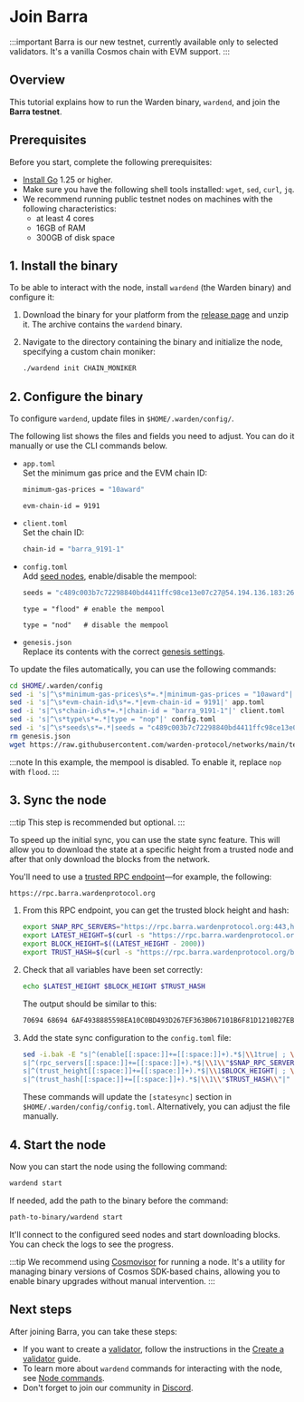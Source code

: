 ﻿---
sidebar_position: 2
---

# Join Barra

:::important
Barra is our new testnet, currently available only to selected validators. It's a vanilla Cosmos chain with EVM support.
:::

## Overview

This tutorial explains how to run the Warden binary, `wardend`, and join the **Barra testnet**.

## Prerequisites

Before you start, complete the following prerequisites:

- [Install Go](https://go.dev/doc/install) 1.25 or higher.
- Make sure you have the following shell tools installed: `wget`, `sed`, `curl`, `jq`.
- We recommend running public testnet nodes on machines with the following characteristics:
  - at least 4 cores
  - 16GB of RAM
  - 300GB of disk space

## 1. Install the binary

To be able to interact with the node, install `wardend` (the Warden binary) and configure it:

1. Download the binary for your platform from the [release page](https://github.com/warden-protocol/wardenprotocol/releases/tag/v0.7.0-rc3) and unzip it. The archive contains the `wardend` binary.

2. Navigate to the directory containing the binary and initialize the node, specifying a custom chain moniker:
    
   ```bash
   ./wardend init CHAIN_MONIKER
   ```

## 2. Configure the binary

To configure `wardend`, update files in `$HOME/.warden/config/`.

The following list shows the files and fields you need to adjust. You can do it manually or use the CLI commands below.

- `app.toml`  
  Set the minimum gas price and the EVM chain ID:
  ```bash
  minimum-gas-prices = "10award"
  ```
  ```
  evm-chain-id = 9191
  ```
- `client.toml`   
  Set the chain ID:
  ```bash
  chain-id = "barra_9191-1"
  ```
- `config.toml`   
  Add [seed nodes](https://github.com/warden-protocol/networks/tree/main/testnets/barra/chain.json), enable/disable the mempool:
  ```bash
  seeds = "c489c003b7c72298840bd4411ffc98ce13e07c27@54.194.136.183:26656,4564c91423a923eaba7982e69e33aec6185d362f@54.72.5.234:26656"
  ```
  ```
  type = "flood" # enable the mempool
  ```
  ```
  type = "nod"   # disable the mempool
  ```
- `genesis.json`  
  Replace its contents with the correct [genesis settings](https://raw.githubusercontent.com/warden-protocol/networks/main/testnets/barra/genesis.json).

To update the files automatically, you can use the following commands:

```bash
cd $HOME/.warden/config
sed -i 's|^\s*minimum-gas-prices\s*=.*|minimum-gas-prices = "10award"|' app.toml
sed -i 's|^\s*evm-chain-id\s*=.*|evm-chain-id = 9191|' app.toml
sed -i 's|^\s*chain-id\s*=.*|chain-id = "barra_9191-1"|' client.toml
sed -i 's|^\s*type\s*=.*|type = "nop"|' config.toml
sed -i 's|^\s*seeds\s*=.*|seeds = "c489c003b7c72298840bd4411ffc98ce13e07c27@54.194.136.183:26656,4564c91423a923eaba7982e69e33aec6185d362f@54.72.5.234:26656"|' config.toml
rm genesis.json
wget https://raw.githubusercontent.com/warden-protocol/networks/main/testnets/barra/genesis.json 
```

:::note
In this example, the mempool is disabled. To enable it, replace `nop` with `flood`.
:::

## 3. Sync the node

:::tip
This step is recommended but optional.
:::

To speed up the initial sync, you can use the state sync feature. This will allow you to download the state at a specific height from a trusted node and after that only download the blocks from the network.

You'll need to use a [trusted RPC endpoint](https://github.com/warden-protocol/networks/blob/main/testnets/barra/chain.json)—for example, the following:

```bash
https://rpc.barra.wardenprotocol.org
```

1. From this RPC endpoint, you can get the trusted block height and hash:
    
   ```bash
   export SNAP_RPC_SERVERS="https://rpc.barra.wardenprotocol.org:443,https://rpc.barra.wardenprotocol.org:443"
   export LATEST_HEIGHT=$(curl -s "https://rpc.barra.wardenprotocol.org/block" | jq -r .result.block.header.height)
   export BLOCK_HEIGHT=$((LATEST_HEIGHT - 2000))
   export TRUST_HASH=$(curl -s "https://rpc.barra.wardenprotocol.org/block?height=$BLOCK_HEIGHT" | jq -r .result.block_id.hash)
   ```
    
2. Check that all variables have been set correctly:
    
   ```bash
   echo $LATEST_HEIGHT $BLOCK_HEIGHT $TRUST_HASH
   ```
    
   The output should be similar to this:
   
   ```bash
   70694 68694 6AF4938885598EA10C0BD493D267EF363B067101B6F81D1210B27EBE0B32FA2A
   ```
    
3. Add the state sync configuration to the `config.toml` file:
    
   ```bash
   sed -i.bak -E "s|^(enable[[:space:]]+=[[:space:]]+).*$|\\1true| ; \\
   s|^(rpc_servers[[:space:]]+=[[:space:]]+).*$|\\1\\"$SNAP_RPC_SERVERS\\"| ; \\
   s|^(trust_height[[:space:]]+=[[:space:]]+).*$|\\1$BLOCK_HEIGHT| ; \\
   s|^(trust_hash[[:space:]]+=[[:space:]]+).*$|\\1\\"$TRUST_HASH\\"|" $HOME/.warden/config/config.toml
   ```
    
   These commands will update the `[statesync]` section in `$HOME/.warden/config/config.toml`. Alternatively, you can adjust the file manually.

## 4. Start the node

Now you can start the node using the following command:
 
```bash
wardend start
```
 
If needed, add the path to the binary before the command:
 
```bash
path-to-binary/wardend start
```

It'll connect to the configured seed nodes and start downloading blocks. You can check the logs to see the progress.

:::tip
We recommend using [Cosmovisor](https://docs.cosmos.network/v0.45/run-node/cosmovisor.html) for running a node. It's a utility for managing binary versions of Cosmos SDK-based chains, allowing you to enable binary upgrades without manual intervention.
:::

## Next steps

After joining Barra, you can take these steps:

- If you want to create a [validator](/learn/glossary#validator), follow the instructions in the [Create a validator](create-a-validator) guide.
- To learn more about `wardend` commands for interacting with the node, see [Node commands](../node-commands).
- Don't forget to join our community in [Discord](https://discord.com/invite/wardenprotocol).
